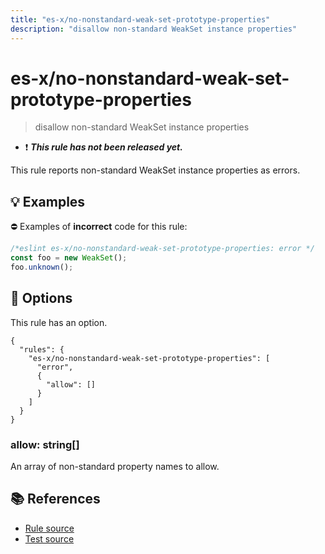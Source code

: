 ```yaml
---
title: "es-x/no-nonstandard-weak-set-prototype-properties"
description: "disallow non-standard WeakSet instance properties"
---
```


# es-x/no-nonstandard-weak-set-prototype-properties
> disallow non-standard WeakSet instance properties

- ❗ <badge text="This rule has not been released yet." vertical="middle" type="error"> ***This rule has not been released yet.*** </badge>

This rule reports non-standard WeakSet instance properties as errors.

## 💡 Examples

⛔ Examples of **incorrect** code for this rule:

<eslint-playground type="bad">

```js
/*eslint es-x/no-nonstandard-weak-set-prototype-properties: error */
const foo = new WeakSet();
foo.unknown();
```

</eslint-playground>

## 🔧 Options

This rule has an option.

```jsonc
{
  "rules": {
    "es-x/no-nonstandard-weak-set-prototype-properties": [
      "error",
      {
        "allow": []
      }
    ]
  }
}
```

### allow: string[]

An array of non-standard property names to allow.

## 📚 References

- [Rule source](https://github.com/eslint-community/eslint-plugin-es-x/blob/master/lib/rules/no-nonstandard-weak-set-prototype-properties.js)
- [Test source](https://github.com/eslint-community/eslint-plugin-es-x/blob/master/tests/lib/rules/no-nonstandard-weak-set-prototype-properties.js)
